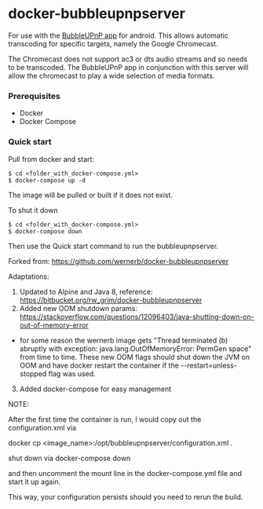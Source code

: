 # docker-bubbleupnpserver

For use with the [BubbleUPnP app](https://play.google.com/store/apps/details?id=com.bubblesoft.android.bubbleupnp) for android. This allows automatic transcoding for specific targets, namely the Google Chromecast. 

The Chromecast does not support ac3 or dts audio streams and so needs to be transcoded. The BubbleUPnP app in conjunction with this server will allow the chromecast to play a wide selection of media formats.

### Prerequisites
* Docker 
* Docker Compose

### Quick start
Pull from docker and start:

    $ cd <folder_with_docker-compose.yml>
    $ docker-compose up -d

The image will be pulled or built if it does not exist.

To shut it down

    $ cd <folder_with_docker-compose.yml>
    $ docker-compose down
    
Then use the Quick start command to run the bubbleupnpserver.

Forked from: https://github.com/wernerb/docker-bubbleupnpserver

Adaptations:

1. Updated to Alpine and Java 8, reference: https://bitbucket.org/rw_grim/docker-bubbleupnpserver
2. Added new OOM shutdown params: https://stackoverflow.com/questions/12096403/java-shutting-down-on-out-of-memory-error
  * for some reason the wernerb image gets "Thread terminated (b) abruptly with exception: java.lang.OutOfMemoryError: PermGen space" from time to time.
    These new OOM flags should shut down the JVM on OOM and have docker restart the container if the --restart=unless-stopped flag was used.
3. Added docker-compose for easy management

NOTE:

After the first time the container is run, I would copy out the configuration.xml via

docker cp <image_name>:/opt/bubbleupnpserver/configuration.xml .

shut down via docker-compose down

and then uncomment the mount line in the docker-compose.yml file and start it up again.

This way, your configuration persists should you need to rerun the build.
